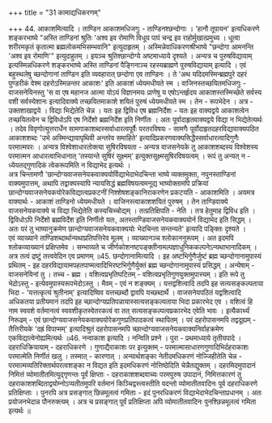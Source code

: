 +++
title = "31 कामाद्यधिकरणम्"

+++
44. आकाशमित्यादि । ताण्डिन आकाशमधिजगुः - ताण्डिनश्छन्दोगाः । 'हानौ तूपायन' इत्यधिकरणे शङ्करभाष्ये "अस्ति ताण्डिनां श्रुतिः 'अश्व इव रोमाणि विधूय पापं चन्द्र इव राहोर्मुखात्प्रमुच्य । धूत्वा शरीरमकृतं कृतात्मा ब्रह्मलोकमभिसम्भवानि" इत्युदाहृतम् । अस्मिन्नेवाधिकरणश्रीभाष्ये "छन्दोगा आमनन्ति 'अश्व इव रोमाणि'" इत्युदाहुतम् । इयञ्च श्रुतिश्छान्दोग्ये अष्टमाध्याये दृश्यते । अन्यत्र च पुरुषविद्यायाम् इत्यस्मिन्नधिकरणे शङ्करभाष्ये अस्ति ताण्डिनां पैङ्गिनाञ्च रहस्यब्राह्मणे पुरुषविद्यायाम् इत्यादि । एवं बहुस्थलेषु च्छन्दोगानां ताण्डिन इति व्यवहारात् छन्दोगा एव ताण्डिनः । ते 'अथ यदिदमस्मिन्ब्रह्मपुरे दहरं पुण्डरीकं वेश्म दहरोऽस्मिन्नन्तर आकाशः' इति आकाशं ध्येयमधीयते स्म । वाजिनस्तच्छयितमधिजगुः - वाजसनेयिनस्तु 'स वा एष महानज आत्मा योऽयं विज्ञानमयः प्राणेषु य एषोऽन्तर्हृदय आकाशस्तस्मिच्छेते सर्वस्य वशी सर्वस्येशानः इत्यादिवाक्ये तच्छयितमाकाशे शयितं पुरुषं ध्येयमधीयते स्म । तेन - रूपभेदेन । अत्र - उक्तशाखाद्वये । विद्या भिद्येतेति चेन्न । यतः इह द्विविध एष ब्रह्मनिर्देशः - यतः इह वाक्यद्वये आकाशत्वेन तच्छयितत्वेन च द्विविधोऽपि एष निर्देशो ब्रह्मनिर्देश इति निर्णीतः । अतः पूर्वादाहृतवाक्यद्वये विद्या न भिद्येतेत्यर्थः । तदेव विवृणोत्युत्तरार्धेन सामगाकाशब्दस्सर्वाधारत्वपूर्वैः परतरविषयः - सामगैः पूर्वोदाहृतदहरविद्यावाक्यपठित आकाशशब्दः 'उभे अस्मिन्द्यावापृथिवी अन्तरेव समाहिते' इत्यादिप्रकरणवाक्यसिद्धैस्सर्वाधारत्वादिगुणैः परमात्मपरः । अन्यत्र विश्वेशाधारतोक्त्या सुषिरविषयता - अन्यत्र वाजसनेयके तु आकाशशब्दस्य विश्वेशस्य परमात्मन आधारत्वाभिधानात् 'तस्यान्ते सुषिरं सूक्ष्मम्' इत्युक्तसूक्ष्मसुषिरविषयत्वम् । रूपं तु अन्यत् न - ध्येयतद्गुणादिकं त्वेकरूपमिति न विद्याभेद इत्यर्थः ।   
अत्र चिन्तामणौ 'छान्दोग्यवाजसनेयकवाक्ययोर्विद्याभेदाभेदचिन्ता भाष्ये व्यक्तमुक्ता, नपुनस्ताण्डिनां वाक्यमुपात्तम्, अथापि तद्वाक्यस्यापि न्यायसिद्धं ब्रह्मविषयत्वमनूद्य भाष्योक्तामपि प्रक्रियां छान्दोग्यवाजसनेयकयोरेकविद्यात्वप्रकटनीं निश्शेषशङ्कानिराकरणेन प्रकटयति - आकाशमिति । अयमत्र वाक्यार्थः - आकाशं ताण्डिनो ध्येयमधीयते । वाजिनस्त्वाकाशशयितं पुरुषम् । तेन ताण्डिवाक्ये वाजसनेयकवाक्ये च विद्या भिद्येतेति कस्यचिच्चोद्यम् । तत्प्रतिक्षिपति - नेति । तत्र हेतुमाह द्विविध इति । द्विविधोऽपि निर्देशो ब्रह्मविर्देश इति निर्णीतो यतः, अतस्ताण्डिवाजसनेयकवाक्ययोर्न विद्याभेद इति सिद्धम् । अतः परं तु भाष्यानुक्रमेण छान्दोग्यवाजसनेयकवाक्ययोः भेदचिन्ता सन्तन्यते' इत्यादि पङ्क्तिः दृश्यते ।   
एवं व्याख्याने ताण्डिशब्दार्थान्यथाप्रतिपत्तिरेव मूलम् । व्याख्यानञ्च श्लोकाननुरूपम् । अत इदमपि श्लोकव्याख्यानं प्रक्षिप्तमेव । सम्भाव्यते च जीर्णकोशनष्टपङ्क्तीनामल्पज्ञाधुनिककल्पनेऽन्यथाभानादिकम् । अत्र तत्वं द्रष्टुं तत्त्ववेदिन एव प्रमाणम् ॥45. छन्दोगानामित्यादि । इह अष्टभिर्गुणैर्जुष्टं ब्रह्म च्छन्दोगानामुपास्यं प्रथितम् - इह दहरविद्यायामपहतपाप्मत्वादिभिरष्टभिर्गुणैर्युक्तं ब्रह्म च्छन्दोगानामुपास्यं प्रसिद्धम् । अन्येषाम् - वाजसनेयिनां तु । तच्च - ब्रह्म । वशित्वप्रभृतिघटितम् - वशित्वप्रभृतिगुणयुक्तमुपास्यम् । इति रूपे तु भेदो़ऽस्तु - इत्येवमुपास्यरूपभेदोऽस्तु । मैवम् - एवं न शङ्क्यम् । यत्तद्वशित्वादि तदपि इह सत्यसङ्कल्पताया भिदा - 'यत्तत्कृत्यं श्रुतीनाम्' इत्यादिष्विव यत्तच्छब्दौ द्वावपि यच्छब्दार्थे । वाजसनेयपठितं यद्वशित्वादि अधिकतया प्रतीयमानं तदपि इह च्छान्दोग्यप्रतिपन्नायास्सत्यसङ्कल्पताया भिदा प्रकारभेद एव । वशित्वं हि नाम स्ववशे वर्तमानत्वं स्ववशीकृतस्वेतरकत्वं वा तत् सत्यसङ्कल्पत्वप्रकारभेद एवेति भावः । इत्यैकार्थ्यं निरूढम् - एवं छान्दोग्यवाजसनेयकवाक्ययोरेकगुणप्रतिपादकत्वं स्थापितम् । परं दहरोपासनमपि तद्वदूह्यम् - तैत्तिरीयके 'दह्रं विपाप्मम्' इत्यादिश्रुतं दहरोपासनमपि च्छान्दोग्यवाजसनेयकवाक्यनिर्वाहक्रमेण एकविद्यात्वेनोह्यमित्यर्थः ॥46. नन्वाकाश इत्यादि । नन्विति प्रश्ने । पुरा - प्रथमाध्याये तृतीयपादे । दहराधिक्रियायाम् - दहराधिकरणे । गुणाद्यैराकाशः पर इत्युक्तम् - परमात्मासाधारणगुणादिभिर्दहराकाशः परमात्मेति निर्णीतं खलु । तस्मात् - कारणात् । अन्यार्थशङ्का नेतीदमधिकरणं नोज्जिहीतेति चेन्न - परमात्मव्यतिरिक्तार्थपरत्वशङ्का न विद्यत इति इदमधिकरणं नोत्तिष्ठेदिति चेन्नैतद्युक्तम् । दहरमिदमुपादानं निमित्तं व्योमातीतमित्युद्गृणन्तः पूर्वं क्षिप्ताः - दहराकाशशब्दवाच्यः परमपुरुष उपादानं, निमित्तकारणं तु दहराकाशशब्दिताद्व्योम्नोऽप्यतीतमुपरि वर्तमानं किञ्चिद्वस्त्वस्तीति वदन्तो व्योमातीतवादिनः पूर्व दहराधिकरणे प्रतिक्षिप्ताः । पुनरपि अत्र प्रसङ्गात् छिन्नमूलत्वं गमिताः - इदं पुनरधिकरणं विद्याभेदाभेदचिन्ताप्रधानम् । अतः प्रयोजनभेदान्न पौनरुक्त्यम् । अत्र च प्रसङ्गात् पूर्वं प्रतिक्षिप्ता अपि व्योमातीतवादिनः पुनश्छिन्नमूलत्वं गमिता इत्यर्थः ॥